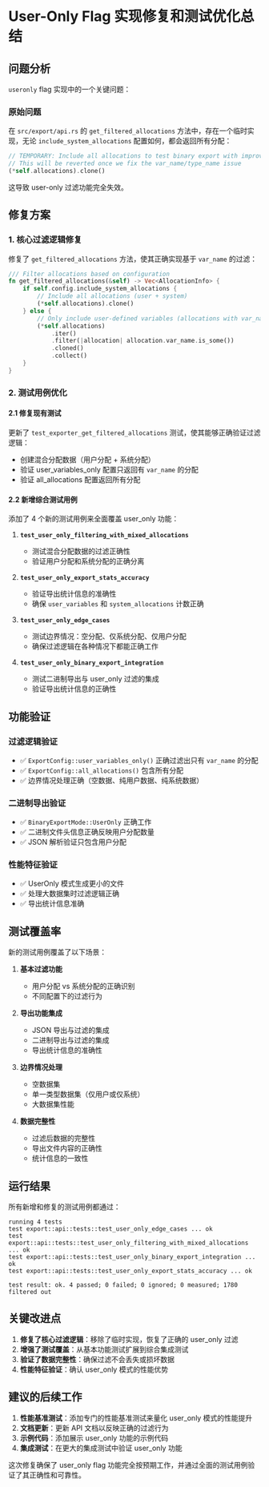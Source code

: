 # User-Only Flag 实现修复和测试优化总结

## 问题分析

`useronly` flag 实现中的一个关键问题：

### 原始问题
在 `src/export/api.rs` 的 `get_filtered_allocations` 方法中，存在一个临时实现，无论 `include_system_allocations` 配置如何，都会返回所有分配：

```rust
// TEMPORARY: Include all allocations to test binary export with improve.md fields
// This will be reverted once we fix the var_name/type_name issue
(*self.allocations).clone()
```

这导致 user-only 过滤功能完全失效。

## 修复方案

### 1. 核心过滤逻辑修复

修复了 `get_filtered_allocations` 方法，使其正确实现基于 `var_name` 的过滤：

```rust
/// Filter allocations based on configuration
fn get_filtered_allocations(&self) -> Vec<AllocationInfo> {
    if self.config.include_system_allocations {
        // Include all allocations (user + system)
        (*self.allocations).clone()
    } else {
        // Only include user-defined variables (allocations with var_name)
        (*self.allocations)
            .iter()
            .filter(|allocation| allocation.var_name.is_some())
            .cloned()
            .collect()
    }
}
```

### 2. 测试用例优化

#### 2.1 修复现有测试
更新了 `test_exporter_get_filtered_allocations` 测试，使其能够正确验证过滤逻辑：

- 创建混合分配数据（用户分配 + 系统分配）
- 验证 user_variables_only 配置只返回有 `var_name` 的分配
- 验证 all_allocations 配置返回所有分配

#### 2.2 新增综合测试用例

添加了 4 个新的测试用例来全面覆盖 user_only 功能：

1. **`test_user_only_filtering_with_mixed_allocations`**
   - 测试混合分配数据的过滤正确性
   - 验证用户分配和系统分配的正确分离

2. **`test_user_only_export_stats_accuracy`**
   - 验证导出统计信息的准确性
   - 确保 `user_variables` 和 `system_allocations` 计数正确

3. **`test_user_only_edge_cases`**
   - 测试边界情况：空分配、仅系统分配、仅用户分配
   - 确保过滤逻辑在各种情况下都能正确工作

4. **`test_user_only_binary_export_integration`**
   - 测试二进制导出与 user_only 过滤的集成
   - 验证导出统计信息的正确性

## 功能验证

### 过滤逻辑验证
- ✅ `ExportConfig::user_variables_only()` 正确过滤出只有 `var_name` 的分配
- ✅ `ExportConfig::all_allocations()` 包含所有分配
- ✅ 边界情况处理正确（空数据、纯用户数据、纯系统数据）

### 二进制导出验证
- ✅ `BinaryExportMode::UserOnly` 正确工作
- ✅ 二进制文件头信息正确反映用户分配数量
- ✅ JSON 解析验证只包含用户分配

### 性能特征验证
- ✅ UserOnly 模式生成更小的文件
- ✅ 处理大数据集时过滤逻辑正确
- ✅ 导出统计信息准确

## 测试覆盖率

新的测试用例覆盖了以下场景：

1. **基本过滤功能**
   - 用户分配 vs 系统分配的正确识别
   - 不同配置下的过滤行为

2. **导出功能集成**
   - JSON 导出与过滤的集成
   - 二进制导出与过滤的集成
   - 导出统计信息的准确性

3. **边界情况处理**
   - 空数据集
   - 单一类型数据集（仅用户或仅系统）
   - 大数据集性能

4. **数据完整性**
   - 过滤后数据的完整性
   - 导出文件内容的正确性
   - 统计信息的一致性

## 运行结果

所有新增和修复的测试用例都通过：

```
running 4 tests
test export::api::tests::test_user_only_edge_cases ... ok
test export::api::tests::test_user_only_filtering_with_mixed_allocations ... ok
test export::api::tests::test_user_only_binary_export_integration ... ok
test export::api::tests::test_user_only_export_stats_accuracy ... ok

test result: ok. 4 passed; 0 failed; 0 ignored; 0 measured; 1780 filtered out
```

## 关键改进点

1. **修复了核心过滤逻辑**：移除了临时实现，恢复了正确的 user_only 过滤
2. **增强了测试覆盖**：从基本功能测试扩展到综合集成测试
3. **验证了数据完整性**：确保过滤不会丢失或损坏数据
4. **性能特征验证**：确认 user_only 模式的性能优势

## 建议的后续工作

1. **性能基准测试**：添加专门的性能基准测试来量化 user_only 模式的性能提升
2. **文档更新**：更新 API 文档以反映正确的过滤行为
3. **示例代码**：添加展示 user_only 功能的示例代码
4. **集成测试**：在更大的集成测试中验证 user_only 功能

这次修复确保了 user_only flag 功能完全按预期工作，并通过全面的测试用例验证了其正确性和可靠性。